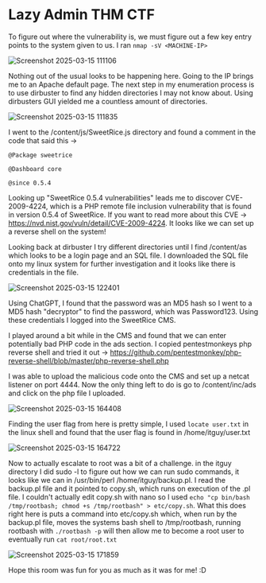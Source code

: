 # Lazy Admin THM CTF


To figure out where the vulnerability is, we must figure out a few key entry points to the system given to us. I ran `nmap -sV <MACHINE-IP>`

![Screenshot 2025-03-15 111106](https://github.com/user-attachments/assets/432a9263-3e70-46ba-a078-25e49b2b8b23)

Nothing out of the usual looks to be happening here. Going to the IP brings me to an Apache default page. The next step in my enumeration process is to use dirbuster
to find any hidden directories I may not know about. Using dirbusters GUI yielded me a countless amount of directories.

![Screenshot 2025-03-15 111835](https://github.com/user-attachments/assets/04597788-6eeb-4433-95e2-f35b042429b6)

I went to the /content/js/SweetRice.js directory and found a comment in the code that said this -> 

`@Package sweetrice `

`@Dashboard core `

`@since 0.5.4`

Looking up "SweetRice 0.5.4 vulnerabilities" leads me to discover CVE-2009-4224, which is a PHP remote file inclusion vulnerability that is found in version 0.5.4
of SweetRice. If you want to read more about this CVE -> https://nvd.nist.gov/vuln/detail/CVE-2009-4224. It looks like we can set up a reverse shell on the system!

Looking back at dirbuster I try different directories until I find /content/as which looks to be a login page and an SQL file. I downloaded the SQL file onto my linux
system for further investigation and it looks like there is credentials in the file.

![Screenshot 2025-03-15 122401](https://github.com/user-attachments/assets/a8dfc199-4da9-469a-bf33-40cf225c7877)

Using ChatGPT, I found that the password was an MD5 hash so I went to a MD5 hash "decryptor" to find the password, which was Password123. Using these credentials I
logged into the SweetRice CMS.

I played around a bit while in the CMS and found that we can enter potentially bad PHP code in the ads section. I copied pentestmonkeys php reverse shell and tried it out -> https://github.com/pentestmonkey/php-reverse-shell/blob/master/php-reverse-shell.php

I was able to upload the malicious code onto the CMS and set up a netcat listener on port 4444. Now the only thing left to do is go to /content/inc/ads and click on the php file I uploaded.

![Screenshot 2025-03-15 164408](https://github.com/user-attachments/assets/9dac5632-867f-4bbc-a82f-ccb3ff67ac0d)


Finding the user flag from here is pretty simple, I used `locate user.txt` in the linux shell and found that the user flag is found in /home/itguy/user.txt

![Screenshot 2025-03-15 164722](https://github.com/user-attachments/assets/5a22eebe-6810-4b62-a428-2dea9316e5d3)


Now to actually escalate to root was a bit of a challenge. in the itguy directory I did sudo -l to figure out how we can run sudo commands, it looks like we can in  /usr/bin/perl /home/itguy/backup.pl. I read the backup.pl file and it pointed to copy.sh, which runs on execution of the .pl file. I couldn't actually edit copy.sh with nano so I used `echo "cp bin/bash /tmp/rootbash; chmod +s /tmp/rootbash" > etc/copy.sh`. What this does right here is puts a command into etc/copy.sh which, when run by the backup.pl file, moves the systems bash shell to /tmp/rootbash, running rootbash with `./rootbash -p` will then allow me to become a root user to eventually run `cat root/root.txt` 

![Screenshot 2025-03-15 171859](https://github.com/user-attachments/assets/c8beef32-3271-4821-8d89-322bb9bce426)

Hope this room was fun for you as much as it was for me! :D

